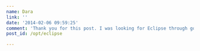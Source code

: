 ```yaml
---
name: Dara
link: ''
date: '2014-02-06 09:59:25'
comment: 'Thank you for this post. I was looking for Eclipse through google when I was bumping your article here. I also ha some trouble with the version from Debian: unstable so I gave your recommendation a try. I have to admit, that there are still some problems, probably because I am not an expert on Java and new to this subject. Still I’m lucky that I have found a way now to change the editor style though they really could have made that easier...'
post_id: /opt/eclipse

---
```



